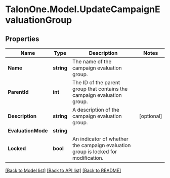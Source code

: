 # TalonOne.Model.UpdateCampaignEvaluationGroup
## Properties

Name | Type | Description | Notes
------------ | ------------- | ------------- | -------------
**Name** | **string** | The name of the campaign evaluation group. | 
**ParentId** | **int** | The ID of the parent group that contains the campaign evaluation group. | 
**Description** | **string** | A description of the campaign evaluation group. | [optional] 
**EvaluationMode** | **string** |  | 
**Locked** | **bool** | An indicator of whether the campaign evaluation group is locked for modification. | 

[[Back to Model list]](../README.md#documentation-for-models) [[Back to API list]](../README.md#documentation-for-api-endpoints) [[Back to README]](../README.md)

